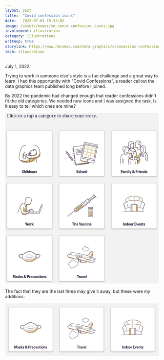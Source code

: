 ```yaml
---
layout: post
title:  "Covid confession icons"
date:   2022-07-01 15:54:02
image: /assets/newer/sm_covid-confession-icons.jpg
involvement: illustration
category: illustrations
writeup: true
storylink: https://www.nbcnews.com/data-graphics/coronavirus-confessions-share-anonymous-stories-time-covid-19-rcna24133
tech: illustration
---
```


<p class="date" markdown="1">
July 1, 2022
</p>

Trying to work in someone else's style is a fun challenge and a great way to learn. I had this opportunity with "Covid Confessions", a reader callout the data graphics team published long before I joined. 

By 2022 the pandemic had changed enough that reader confessions didn't fit the old categories. We needed new icons and I was assigned the task. Is it easy to tell which ones are mine?

![Covid confession icons](/assets/newer/covid-confession-icons.jpg)

The fact that they are the last three may give it away, but these were my additions:

![The Covid confession icons I added](/assets/newer/covid-confession-icons-my-adds.jpg)

